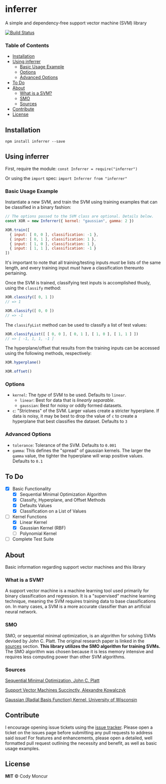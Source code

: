 # inferrer
A simple and dependency-free support vector machine (SVM) library

[![Build Status](https://travis-ci.org/CMoncur/inferrer.svg?branch=master)](https://travis-ci.org/CMoncur/inferrer)

### Table of Contents
- [Installation](#installation)
- [Using inferrer](#using-inferrer)
  - [Basic Usage Example](#basic-usage-example)
  - [Options](#options)
  - [Advanced Options](#advanced-options)
- [To Do](#to-do)
- [About](#about)
  - [What is a SVM?](#what-is-a-svm)
  - [SMO](#smo)
  - [Sources](#sources)
- [Contribute](#contribute)
- [License](#license)

## Installation
`npm install inferrer --save`

## Using inferrer
First, require the module:
`const Inferrer = require("inferrer")`

Or using the `import` spec:
`import Inferrer from "inferrer"`

### Basic Usage Example
Instantiate a new SVM, and train the SVM using training examples that can be classified in a binary fashion:
```javascript
// The options passed to the SVM class are optional. Details below.
const XOR = new Inferrer({ kernel: "gaussian", gamma: 2 })

XOR.train([
  { input: [ 0, 0 ], classification: -1 },
  { input: [ 0, 1 ], classification: 1 },
  { input: [ 1, 0 ], classification: 1 },
  { input: [ 1, 1 ], classification: -1 }
])
```

It's important to note that all training/testing inputs _must_ be lists of the same length, and every training input _must_ have a classification thereunto pertaining.

Once the SVM is trained, classifying test inputs is accomplished thusly, using the `classify` method:
```javascript
XOR.classify([ 0, 1 ])
// => 1
```
```javascript
XOR.classify([ 0, 0 ])
// => -1
```

The `classifyList` method can be used to classify a list of test values:
```javascript
XOR.classifyList([ [ 0, 0 ], [ 0, 1 ], [ 1, 0 ], [ 1, 1 ] ])
// => [ -1, 1, 1, -1 ]
```

The hyperplane/offset that results from the training inputs can be accessed using the following methods, respectively:
```javascript
XOR.hyperplane()
```
```javascript
XOR.offset()
```

### Options
- `kernel`: The _type_ of SVM to be used. Defaults to `linear`.
  - `linear`: Best for data that is _linearly separable_.
  - `gaussian`: Best for noisy or oddly formed datasets.
- `c`: "Strictness" of the SVM. Larger values create a stricter hyperplane. If data is noisy, it may be best to drop the value of `c` to create a hyperplane that best classifies the dataset. Defaults to `3`

### Advanced Options
- `tolerance`: Tolerance of the SVM. Defaults to `0.001`
- `gamma`: This defines the "spread" of gaussian kernels. The larger the `gamma` value, the tighter the hyperplane will wrap positive values. Defaults to `0.1`


## To Do
- [x] Basic Functionality
  - [x] Sequential Minimal Optimization Algorithm
  - [x] Classify, Hyperplane, and Offset Methods
  - [x] Defaults Values
  - [x] Classification on a List of Values
- [ ] Kernel Functions
  - [x] Linear Kernel
  - [x] Gaussian Kernel (RBF)
  - [ ] Polynomial Kernel
- [ ] Complete Test Suite

## About
Basic information regarding support vector machines and this library

### What is a SVM?
A support vector machine is a machine learning tool used primarily for binary classification and regression. It is a "supervised" machine learning technique, meaning the SVM requires training data to base classifications on. In many cases, a SVM is a more accurate classifier than an artificial neural network.

### SMO
SMO, or sequential minimal optimization, is an algorithm for solving SVMs devised by John C. Platt. The original research paper is linked in the [sources](#sources) section. __This library utilizes the SMO algorithm for training SVMs.__ The SMO algorithm was chosen because it is less memory intensive and requires less computing power than other SVM algorithms.

### Sources
[Sequential Minimal Optimization, John C. Platt](https://www.microsoft.com/en-us/research/wp-content/uploads/2016/02/tr-98-14.pdf)

[Support Vector Machines Succinctly, Alexandre Kowalczyk](https://www.svm-tutorial.com/2017/10/support-vector-machines-succinctly-released/)

[Gaussian (Radial Basis Function) Kernel, University of Wisconsin](http://pages.cs.wisc.edu/~matthewb/pages/notes/pdf/svms/RBFKernel.pdf)

## Contribute
I encourage opening issue tickets using the [issue tracker](https://github.com/cmoncur/inferrer/issues). Please open a ticket on the issues page before submitting any pull requests to address said issue! For features and enhancements, please open a detailed, well formatted pull request outlining the necessity and benefit, as well as basic usage examples.

## License
**MIT** &copy; Cody Moncur
